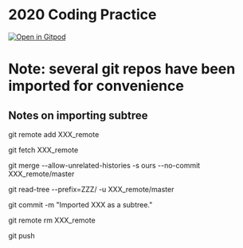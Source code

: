 # 2020 Coding Practice

[![Open in Gitpod](https://gitpod.io/button/open-in-gitpod.svg)](https://gitpod.io/#https://github.com/jmjava/2020Code)

# Note: several git repos have been imported for convenience 

## Notes on importing subtree

git remote add XXX_remote <path-or-url-to-XXX-repo>
  
git fetch XXX_remote

git merge --allow-unrelated-histories -s ours --no-commit XXX_remote/master

git read-tree --prefix=ZZZ/ -u XXX_remote/master

git commit -m "Imported XXX as a subtree."

git remote rm XXX_remote

git push







